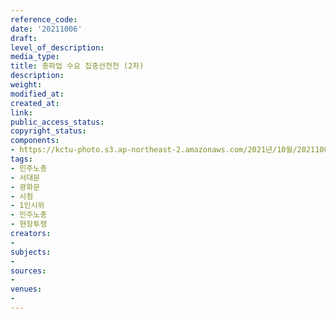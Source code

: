 ```yaml
---
reference_code: 
date: '20211006'
draft: 
level_of_description: 
media_type: 
title: 총파업 수요 집중선전전 (2차)
description: 
weight: 
modified_at: 
created_at: 
link: 
public_access_status: 
copyright_status: 
components:
- https://kctu-photo.s3.ap-northeast-2.amazonaws.com/2021년/10월/20211006-총파업+수요+집중선전전+(2차)_민주노총_서대문_광화문_시청_1인시위_민주노총_현장투쟁/_1D28300.jpg
tags:
- 민주노총
- 서대문
- 광화문
- 시청
- 1인시위
- 민주노총
- 현장투쟁
creators:
- 
subjects:
- 
sources:
- 
venues:
- 
---
```

